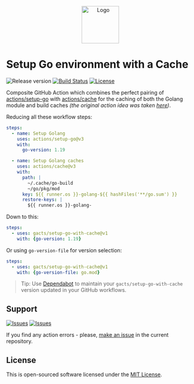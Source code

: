 <p align="center">
  <img src="https://user-images.githubusercontent.com/7326800/201531733-1bf653f6-c303-435f-8ec3-2e5f7d45f4c6.png" alt="Logo" width="100" />
</p>

# Setup Go environment with a Cache

![Release version][badge_release_version]
[![Build Status][badge_build]][link_build]
[![License][badge_license]][link_license]

Composite GitHub Action which combines the perfect pairing of [actions/setup-go](https://github.com/actions/setup-go) with [actions/cache](https://github.com/actions/cache) for the caching of both the Golang module and build caches _(the original action idea was taken [here](https://github.com/magnetikonline/action-golang-cache))_.

Reducing all these workflow steps:

```yaml
steps:
  - name: Setup Golang
    uses: actions/setup-go@v3
    with:
      go-version: 1.19

  - name: Setup Golang caches
    uses: actions/cache@v3
    with:
      path: |
        ~/.cache/go-build
        ~/go/pkg/mod
      key: ${{ runner.os }}-golang-${{ hashFiles('**/go.sum') }}
      restore-keys: |
        ${{ runner.os }}-golang-
```

Down to this:

```yaml
steps:
  - uses: gacts/setup-go-with-cache@v1
    with: {go-version: 1.19}
```

Or using `go-version-file` for version selection:

```yaml
steps:
  - uses: gacts/setup-go-with-cache@v1
    with: {go-version-file: go.mod}
```

> Tip: Use [Dependabot][use_dependabot] to maintain your `gacts/setup-go-with-cache` version updated in your GitHub workflows.

## Support

[![Issues][badge_issues]][link_issues]
[![Issues][badge_pulls]][link_pulls]

If you find any action errors - please, [make an issue][link_create_issue] in the current repository.

## License

This is open-sourced software licensed under the [MIT License][link_license].

[badge_build]:https://img.shields.io/github/actions/workflow/status/gacts/setup-go-with-cache/test.yml?branch=master&maxAge=30
[badge_release_version]:https://img.shields.io/github/release/gacts/setup-go-with-cache.svg?maxAge=30
[badge_license]:https://img.shields.io/github/license/gacts/setup-go-with-cache.svg?longCache=true
[badge_issues]:https://img.shields.io/github/issues/gacts/setup-go-with-cache.svg?maxAge=45
[badge_pulls]:https://img.shields.io/github/issues-pr/gacts/setup-go-with-cache.svg?maxAge=45

[link_build]:https://github.com/gacts/setup-go-with-cache/actions
[link_license]:https://github.com/gacts/setup-go-with-cache/blob/master/LICENSE
[link_issues]:https://github.com/gacts/setup-go-with-cache/issues
[link_create_issue]:https://github.com/gacts/setup-go-with-cache/issues/new
[link_pulls]:https://github.com/gacts/setup-go-with-cache/pulls

[use_dependabot]:https://docs.github.com/en/code-security/supply-chain-security/keeping-your-dependencies-updated-automatically/keeping-your-actions-up-to-date-with-dependabot
